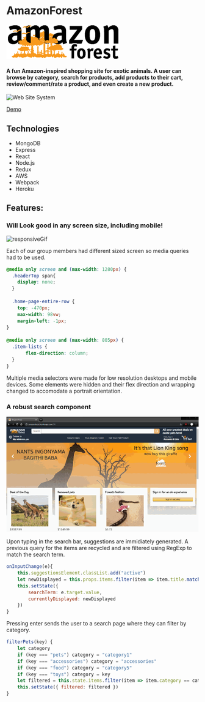 # AmazonForest
![logo](frontend/src/assets/images/icon-smol.png)
#### A fun Amazon-inspired shopping site for exotic animals. A user can browse by category, search for products, add products to their cart, review/comment/rate a product, and even create a new product.

![Web Site System](amazonforest.gif)

[Demo](https://amazonforest.herokuapp.com/#/login)

<!-- ## Background and Overview
## Functionality and MVP
- [ ] Product Listings
- [ ] Shopping Cart
- [ ] Comments / Reviews
- [ ] Search
- [ ] Bonus: Categories
- [ ] Bonus: Wish Lists -->


## Technologies	
  * MongoDB
  * Express 
  * React
  * Node.js
  * Redux
  * AWS
  * Webpack
  * Heroku

## Features:
### Will Look good in any screen size, including mobile!
![responsiveGif](frontend/src/assets/gifs/responsive.gif)

Each of our group members had different sized screen so media queries had to be used.

```css
@media only screen and (max-width: 1280px) {
  .headerTop span{
    display: none;
  }

  .home-page-entire-row {
    top: -470px;
    max-width: 98vw;
    margin-left: -1px;
}

@media only screen and (max-width: 805px) {
  .item-lists {
       flex-direction: column;
  }
}
```
Multiple media selectors were made for low resolution desktops and mobile devices. Some elements were hidden and their flex direction and wrapping changed to accomodate a portrait orientation.  

### A robust search component 
![search](frontend/src/assets/gifs/asearch.gif)

Upon typing in the search bar, suggestions are immidiately generated. A previous query for the items are recycled and are filtered using RegExp to match the search term.

```javaScript
onInputChange(e){
    this.suggestionsElement.classList.add("active")
    let newDisplayed = this.props.items.filter(item => item.title.match(new RegExp( e.target.value, "i")))
    this.setState({
        searchTerm: e.target.value,
        currentlyDisplayed: newDisplayed
    })
}
```

Pressing enter sends the user to a search page where they can filter by category. 

```javaScript
filterPets(key) {
    let category
    if (key === "pets") category = "category1"
    if (key === "accessories") category = "accessories"
    if (key === "food") category = "category5"
    if (key === "toys") category = key
    let filtered = this.state.items.filter(item => item.category == category)
    this.setState({ filtered: filtered })
}
```

<!-- ## Group Members and Work Breakdown
backend: Brock & Abby
Frontend: Brett && Carlos
### Day 1 - 2
* User Auth
* MongoDb Setup
* React Skeleton
* models (items, users(seller, buyer), comments, reviews, categories, cart_items, wish_lists)

### Day 3 - 5
* Home Page (item index)
* Profile Page (user show)
    - orders page
    - profile page
* Item detail (show)
#### Bonus:
* Categories (catagories index)

### Day 5 - 7
* Search Page
* Shopping Cart
* Checkout


## Plan for getting users and reviews (if your app is a downloadable app) -->
